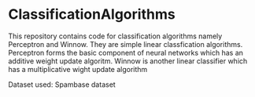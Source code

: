 # ClassificationAlgorithms
This repository contains code for classification algorithms namely Perceptron and Winnow.
They are simple linear classfication algorithms.
Perceptron forms the basic component of neural networks which has an additive weight update algoritm.
Winnow is another linear classifier which has a multiplicative wight update algorithm

Dataset used: Spambase dataset
